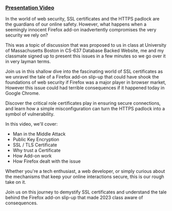 ### [Presentation Video](https://youtu.be/gehdN25-mps)

In the world of web security, SSL certificates and the HTTPS padlock are the guardians of our online safety. However, what happens when a seemingly innocent Firefox add-on inadvertently compromises the very security we rely on?

This was a topic of discussion that was proposed to us in class at University of Massachusetts Boston in CS-637 Database Backed Website, me and my classmate signed up to present this issues in a few minutes so we go over it in very layman terms.

Join us in this shallow dive into the fascinating world of SSL certificates as we unravel the tale of a Firefox add-on slip-up that could have shook the foundations of web security if Firefox was a major player in browser market, However this issue could had terrible consequences if it happened today in Google Chrome. 

Discover the critical role certificates play in ensuring secure connections, and learn how a simple misconfiguration can turn the HTTPS padlock into a symbol of vulnerability.

In this video, we'll cover:

- Man in the Middle Attack
- Public Key Encryption 
- SSL / TLS Certificate
- Why trust a Certificate
- How Add-on work
- How Firefox dealt with  the issue

Whether you're a tech enthusiast, a web developer, or simply curious about the mechanisms that keep your online interactions secure, this is our rough take on it.

Join us on this journey to demystify SSL certificates and understand the tale behind the Firefox add-on slip-up that made 2023 class aware of consequences.

